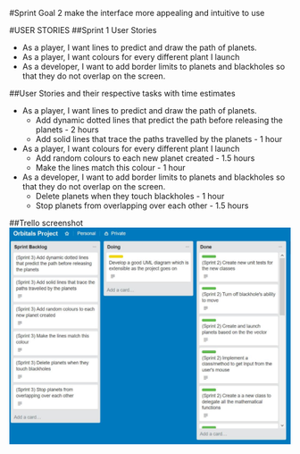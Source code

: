 #Sprint Goal 2
	make the interface more appealing and intuitive to use

#USER STORIES 
##Sprint 1 User Stories
+ As a player, I want lines to predict and draw the path of planets.
+ As a player, I want colours for every different plant I launch
+ As a developer, I want to add border limits to planets and blackholes so that they do not overlap on the screen.


##User Stories and their respective tasks with time estimates
* As a player, I want lines to predict and draw the path of planets.
	* Add dynamic dotted lines that predict the path before releasing the planets - 2 hours
	* Add solid lines that trace the paths travelled by the planets - 1 hour
* As a player, I want colours for every different plant I launch
	* Add random colours to each new planet created - 1.5 hours
	* Make the lines match this colour - 1 hour
* As a developer, I want to add border limits to planets and blackholes so that they do not overlap on the screen.
	* Delete planets when they touch blackholes - 1 hour
	* Stop planets from overlapping over each other - 1.5 hours

##Trello screenshot
![trello_screenshot](Sprints/Sprint_3/sprint_3_start_trello.JPG)